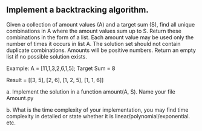 ## Implement a backtracking algorithm.

Given a collection of amount values (A) and a target sum (S), find all unique combinations in
A where the amount values sum up to S. Return these combinations in the form of a list.
Each amount value may be used only the number of times it occurs in list A. The solution set
should not contain duplicate combinations. Amounts will be positive numbers.
Return an empty list if no possible solution exists.

Example: A = [11,1,3,2,6,1,5]; Target Sum = 8

Result = [[3, 5], [2, 6], [1, 2, 5], [1, 1, 6]]

a. Implement the solution in a function amount(A, S). Name your file Amount.py

b. What is the time complexity of your implementation, you may find time complexity in
detailed or state whether it is linear/polynomial/exponential. etc.